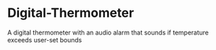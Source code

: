 # Digital-Thermometer
A digital thermometer with an audio alarm that sounds if temperature exceeds user-set bounds
